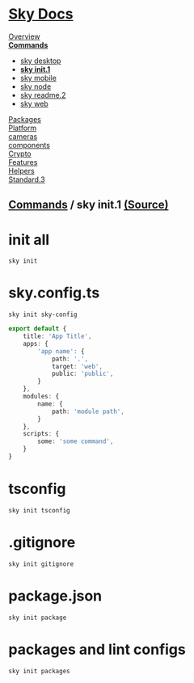 <!--- This sky init.1 was auto-generated using "npx sky readme" --> 

# [Sky Docs](../../../README.md)

[Overview](..%2F..%2F..%2Fdocs%2FREADME.md)   
**[Commands](..%2F..%2F..%2F%5Fcommands%2Fdocs%2FREADME.md)**   
* [sky desktop](..%2F..%2F..%2F%5Fcommands%2Fdocs%2Fsky-desktop%2FREADME.md)
* **[sky init.1](..%2F..%2F..%2F%5Fcommands%2Fdocs%2Fsky-init%2FREADME.md)**
* [sky mobile](..%2F..%2F..%2F%5Fcommands%2Fdocs%2Fsky-mobile%2FREADME.md)
* [sky node](..%2F..%2F..%2F%5Fcommands%2Fdocs%2Fsky-node%2FREADME.md)
* [sky readme.2](..%2F..%2F..%2F%5Fcommands%2Fdocs%2Fsky-readme%2FREADME.md)
* [sky web](..%2F..%2F..%2F%5Fcommands%2Fdocs%2Fsky-web%2FREADME.md)
  
[Packages](..%2F..%2F..%2F%40pkgs%2FREADME.md)   
[Platform](..%2F..%2F..%2F%40platform%2FREADME.md)   
[cameras](..%2F..%2F..%2Fcameras%2FREADME.md)   
[components](..%2F..%2F..%2Fcomponents%2FREADME.md)   
[Crypto](..%2F..%2F..%2Fcrypto%2FREADME.md)   
[Features](..%2F..%2F..%2Ffeatures%2FREADME.md)   
[Helpers](..%2F..%2F..%2Fhelpers%2FREADME.md)   
[Standard.3](..%2F..%2F..%2Fstandard%2FREADME.md)   

## [Commands](..%2F..%2F..%2F%5Fcommands%2Fdocs%2FREADME.md) / sky init.1 [(Source)](..%2F..%2F..%2F%5Fcommands%2Fdocs%2Fsky-init%2F)

# init all

`sky init`

# sky.config.ts

`sky init sky-config`

```typescript
export default {
    title: 'App Title',
    apps: {
        'app name': {
            path: '.',
            target: 'web',
            public: 'public',
        }
    },
    modules: {
        name: {
            path: 'module path',
        }
    },
    scripts: {
        some: 'some command',
    }
}

```

# tsconfig

`sky init tsconfig`

# .gitignore

`sky init gitignore`

# package.json

`sky init package`

# packages and lint configs

`sky init packages`